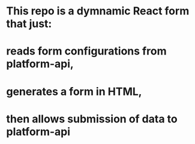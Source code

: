 # This repo is a dymnamic React form that just:
# reads form configurations from platform-api, 
# generates a form in HTML,
# then allows submission of data to platform-api

